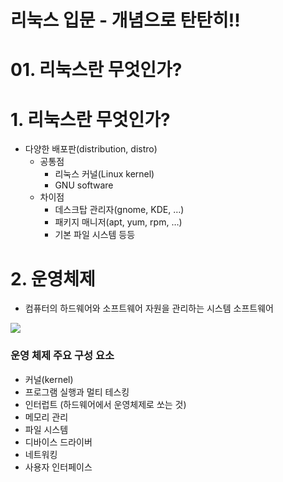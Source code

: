 # 리눅스 입문 - 개념으로 탄탄히!!

# 01. 리눅스란 무엇인가?

# 1. 리눅스란 무엇인가?
- 다양한 배포판(distribution, distro)
    - 공통점
        - 리눅스 커널(Linux kernel)
        - GNU software
    - 차이점
        - 데스크탑 관리자(gnome, KDE, …)
        - 패키지 매니저(apt, yum, rpm, …)
        - 기본 파일 시스템 등등

# 2. 운영체제
- 컴퓨터의 하드웨어와 소프트웨어 자원을 관리하는 시스템 소프트웨어

![](https://i.imgur.com/hyGlD91.png)


### 운영 체제 주요 구성 요소

- 커널(kernel)
- 프로그램 실행과 멀티 테스킹
- 인터럽트 (하드웨어에서 운영체제로 쏘는 것)
- 메모리 관리
- 파일 시스템
- 디바이스 드라이버
- 네트워킹
- 사용자 인터페이스


<!--stackedit_data:
eyJoaXN0b3J5IjpbNTYwNjE5MTA2LC00ODU0NTk1MjddfQ==
-->